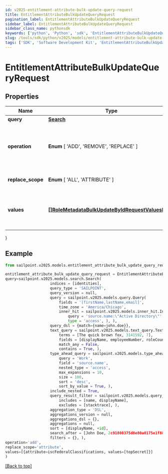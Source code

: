 ```yaml
---
id: v2025-entitlement-attribute-bulk-update-query-request
title: EntitlementAttributeBulkUpdateQueryRequest
pagination_label: EntitlementAttributeBulkUpdateQueryRequest
sidebar_label: EntitlementAttributeBulkUpdateQueryRequest
sidebar_class_name: pythonsdk
keywords: ['python', 'Python', 'sdk', 'EntitlementAttributeBulkUpdateQueryRequest', 'V2025EntitlementAttributeBulkUpdateQueryRequest'] 
slug: /tools/sdk/python/v2025/models/entitlement-attribute-bulk-update-query-request
tags: ['SDK', 'Software Development Kit', 'EntitlementAttributeBulkUpdateQueryRequest', 'V2025EntitlementAttributeBulkUpdateQueryRequest']
---
```


# EntitlementAttributeBulkUpdateQueryRequest


## Properties

Name | Type | Description | Notes
------------ | ------------- | ------------- | -------------
**query** | [**Search**](search) |  | [optional] 
**operation** |  **Enum** [  'ADD',    'REMOVE',    'REPLACE' ] | Operation to perform on the attributes in the bulk update request. | [optional] 
**replace_scope** |  **Enum** [  'ALL',    'ATTRIBUTE' ] | The choice of update scope. | [optional] 
**values** | [**[]RoleMetadataBulkUpdateByIdRequestValuesInner**](role-metadata-bulk-update-by-id-request-values-inner) | The metadata to be updated, including attribute and values. | [optional] 
}

## Example

```python
from sailpoint.v2025.models.entitlement_attribute_bulk_update_query_request import EntitlementAttributeBulkUpdateQueryRequest

entitlement_attribute_bulk_update_query_request = EntitlementAttributeBulkUpdateQueryRequest(
query=sailpoint.v2025.models.search.Search(
                    indices = [identities], 
                    query_type = 'SAILPOINT', 
                    query_version = null, 
                    query = sailpoint.v2025.models.query.Query(
                        fields = '[firstName,lastName,email]', 
                        time_zone = 'America/Chicago', 
                        inner_hit = sailpoint.v2025.models.inner_hit.InnerHit(
                            query = 'source.name:\"Active Directory\"', 
                            type = 'access', ), ), 
                    query_dsl = {match={name=john.doe}}, 
                    text_query = sailpoint.v2025.models.text_query.TextQuery(
                        terms = [The quick brown fox, 3141592, 7], 
                        fields = [displayName, employeeNumber, roleCount], 
                        match_any = False, 
                        contains = True, ), 
                    type_ahead_query = sailpoint.v2025.models.type_ahead_query.TypeAheadQuery(
                        query = 'Work', 
                        field = 'source.name', 
                        nested_type = 'access', 
                        max_expansions = 10, 
                        size = 100, 
                        sort = 'desc', 
                        sort_by_value = True, ), 
                    include_nested = True, 
                    query_result_filter = sailpoint.v2025.models.query_result_filter.QueryResultFilter(
                        includes = [name, displayName], 
                        excludes = [stacktrace], ), 
                    aggregation_type = 'DSL', 
                    aggregations_version = null, 
                    aggregations_dsl = {}, 
                    aggregations = null, 
                    sort = [displayName, +id], 
                    search_after = [John Doe, 2c91808375d8e80a0175e1f88a575221], 
                    filters = {}, ),
operation='add',
replace_scope='attribute',
values=[{attribute=iscFederalClassifications, values=[topSecret]}]
)

```
[[Back to top]](#) 

